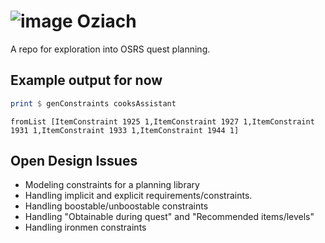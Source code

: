 # ![image](https://user-images.githubusercontent.com/3671250/128638119-4cf3fe26-8c21-418c-9813-a49e43cfc0c5.png) Oziach

A repo for exploration into OSRS quest planning.

## Example output for now

```haskell
print $ genConstraints cooksAssistant
```

```
fromList [ItemConstraint 1925 1,ItemConstraint 1927 1,ItemConstraint 1931 1,ItemConstraint 1933 1,ItemConstraint 1944 1]
```
## Open Design Issues

- Modeling constraints for a planning library
- Handling implicit and explicit requirements/constraints.
- Handling boostable/unboostable constraints
- Handling "Obtainable during quest" and "Recommended items/levels"
- Handling ironmen constraints
